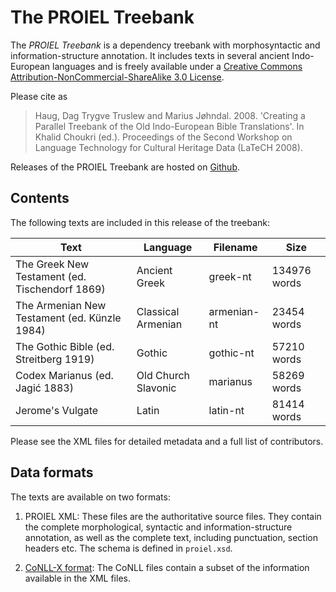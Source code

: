 The PROIEL Treebank
===================

The _PROIEL Treebank_ is a dependency treebank with morphosyntactic and
information-structure annotation. It includes texts in several ancient
Indo-European languages and is freely available under a [Creative Commons
Attribution-NonCommercial-ShareAlike 3.0 License](
http://creativecommons.org/licenses/by-nc-sa/3.0/us/).

Please cite as

> Haug, Dag Trygve Truslew and Marius Jøhndal. 2008. 'Creating a Parallel
> Treebank of the Old Indo-European Bible Translations'. In Khalid Choukri
> (ed.). Proceedings of the Second Workshop on Language Technology for
> Cultural Heritage Data (LaTeCH 2008).

Releases of the PROIEL Treebank are hosted on
[Github](https://github.com/proiel/proiel-treebank).

Contents
--------

The following texts are included in this release of the treebank:

  Text                                           | Language            | Filename    | Size
  ----                                           | --------            | --------    | ----
  The Greek New Testament (ed. Tischendorf 1869) | Ancient Greek       | greek-nt    | 134976 words
  The Armenian New Testament (ed. Künzle 1984)   | Classical Armenian  | armenian-nt | 23454 words
  The Gothic Bible (ed. Streitberg 1919)         | Gothic              | gothic-nt   | 57210 words
  Codex Marianus (ed. Jagić 1883)                | Old Church Slavonic | marianus    | 58269 words
  Jerome's Vulgate                               | Latin               | latin-nt    | 81414 words

Please see the XML files for detailed metadata and a full list of contributors.

Data formats
------------

The texts are available on two formats:

1. PROIEL XML: These files are the authoritative source files. They contain the
   complete morphological, syntactic and information-structure annotation, as well as
   the complete text, including punctuation, section headers etc. The schema is
   defined in `proiel.xsd`.

2. [CoNLL-X format](http://nextens.uvt.nl/depparse-wiki/DataFormat): The CoNLL
   files contain a subset of the information available in the XML files.

